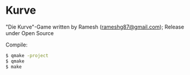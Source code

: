 Kurve
=====

"Die Kurve"-Game written by Ramesh (rameshg87@gmail.com); Release under Open Source

Compile:
  ```bash
  $ qmake -project
  $ qmake
  $ make
  ```
